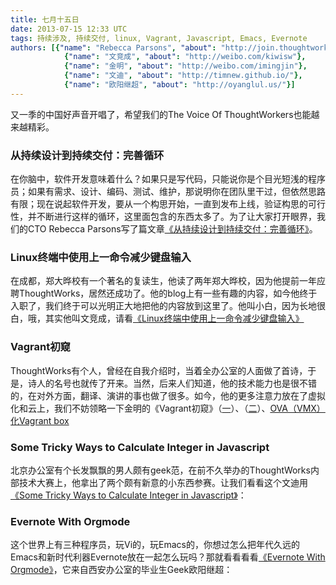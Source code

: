 ```yaml
---
title: 七月十五日
date: 2013-07-15 12:33 UTC
tags: 持续涉及, 持续交付, linux, Vagrant, Javascript, Emacs, Evernote
authors: [{"name": "Rebecca Parsons", "about": "http://join.thoughtworks.com/profiles/rebecca-parsons"},
			{"name": "文竞成", "about": "http://weibo.com/kiwisw"},
			{"name": "金明", "about": "http://weibo.com/imingjin"},
			{"name": "文迪", "about": "http://timnew.github.io/"},
			{"name": "欧阳继超", "about": "http://oyanglul.us/"}]
---
```


又一季的中国好声音开唱了，希望我们的The Voice Of ThoughtWorkers也能越来越精彩。

### 从持续设计到持续交付：完善循环
在你脑中，软件开发意味着什么？如果只是写代码，只能说你是个目光短浅的程序员；如果有需求、设计、编码、测试、维护，那说明你在团队里干过，但依然思路有限；现在说起软件开发，要从一个构思开始，一直到发布上线，验证构思的可行性，并不断进行这样的循环，这里面包含的东西太多了。为了让大家打开眼界，我们的CTO Rebecca Parsons写了篇文章[《从持续设计到持续交付：完善循环》](http://www.infoq.com/cn/articles/continuous-delivery-continuous-design)。

### Linux终端中使用上一命令减少键盘输入
在成都，郑大晔校有一个著名的复读生，他读了两年郑大晔校，因为他提前一年应聘ThoughtWorks，居然还成功了。他的blog上有一些有趣的内容，如今他终于入职了，我们终于可以光明正大地把他的内容放到这里了。他叫小白，因为长地很白，哦，其实他叫文竞成，请看[《Linux终端中使用上一命令减少键盘输入》](http://blog.csdn.net/kiwi_coder/article/details/9229913)

### Vagrant初窥
ThoughtWorks有个人，曾经在自我介绍时，当着全办公室的人面做了首诗，于是，诗人的名号也就传了开来。当然，后来人们知道，他的技术能力也是很不错的，在对外方面，翻译、演讲的事也做了很多。如今，他的更多注意力放在了虚拟化和云上，我们不妨领略一下金明的《Vagrant初窥》（[一](http://mingjin.thoughtworkers.org/?p=155)）、（[二](http://mingjin.thoughtworkers.org/?p=170)）、[OVA（VMX）化Vagrant box](http://mingjin.thoughtworkers.org/?p=176)

### Some Tricky Ways to Calculate Integer in Javascript
北京办公室有个长发飘飘的男人颇有geek范，在前不久举办的ThoughtWorks内部技术大赛上，他拿出了两个颇有新意的小东西参赛。让我们看看这个文迪用[《Some Tricky Ways to Calculate Integer in Javascript》](http://timnew.github.io/blog/2013/02/24/some-tricky-ways-to-calculate-integer-in-javascript/)：

### Evernote With Orgmode
这个世界上有三种程序员，玩Vi的，玩Emacs的，你想过怎么把年代久远的Emacs和新时代利器Evernote放在一起怎么玩吗？那就看看看看[《Evernote With Orgmode》](http://oyanglul.us/blog/2013/06/25/evernote-with-orgmode/)，它来自西安办公室的毕业生Geek欧阳继超：